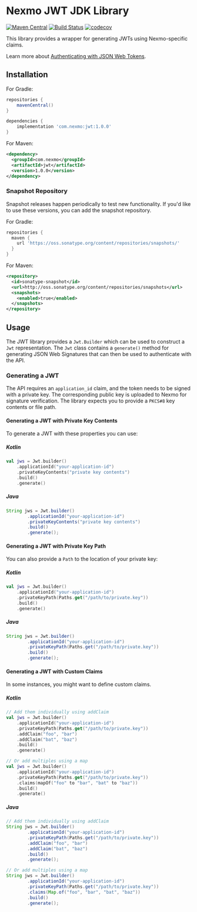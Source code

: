 # Nexmo JWT JDK Library

[![Maven Central](https://img.shields.io/maven-central/v/com.nexmo/jwt.svg?label=Maven%20Central)](https://search.maven.org/search?q=g:%22com.nexmo%22%20AND%20a:%22jwtr%22)
[![Build Status](https://travis-ci.org/Nexmo/nexmo-jwt-jdk.svg?branch=master)](https://travis-ci.org/Nexmo/nexmo-jwt-jdk)
[![codecov](https://codecov.io/gh/Nexmo/nexmo-jwt-jdk/branch/master/graph/badge.svg)](https://codecov.io/gh/Nexmo/nexmo-jwt-jdk)

This library provides a wrapper for generating JWTs using Nexmo-specific claims.

Learn more about [Authenticating with JSON Web Tokens](https://developer.nexmo.com/concepts/guides/authentication#json-web-tokens-jwt).

## Installation

For Gradle:

```groovy
repositories {
    mavenCentral()
}

dependencies {
    implementation 'com.nexmo:jwt:1.0.0'
}
```

For Maven:

```xml
<dependency>
  <groupId>com.nexmo</groupId>
  <artifactId>jwt</artifactId>
  <version>1.0.0</version>
</dependency>
```

### Snapshot Repository

Snapshot releases happen periodically to test new functionality. If you'd like to use these versions, you can add the snapshot repository.

For Gradle:

```groovy
repositories {
  maven {
    url 'https://oss.sonatype.org/content/repositories/snapshots/'
  }
}
```

For Maven:

```xml
<repository>
  <id>sonatype-snapshot</id>
  <url>http://oss.sonatype.org/content/repositories/snapshots</url>
  <snapshots>
    <enabled>true</enabled>
  </snapshots>
</repository>
```

## Usage

The JWT library provides a `Jwt.Builder` which can be used to construct a `Jwt` representation. The `Jwt` class contains a `generate()` method for generating JSON Web Signatures that can then be used to authenticate with the API.

### Generating a JWT

The API requires an `application_id` claim, and the token needs to be signed with a private key. The corresponding public key is uploaded to Nexmo for signature verification. The library expects you to provide a `PKCS#8` key contents or file path.

#### Generating a JWT with Private Key Contents

To generate a JWT with these properties you can use:

##### Kotlin

```kotlin
val jws = Jwt.builder()
    .applicationId("your-application-id")
    .privateKeyContents("private key contents")
    .build()
    .generate()
```

##### Java

```java
String jws = Jwt.builder()
        .applicationId("your-application-id")
        .privateKeyContents("private key contents")
        .build()
        .generate();
```

#### Generating a JWT with Private Key Path

You can also provide a `Path` to the location of your private key:

##### Kotlin

```kotlin
val jws = Jwt.builder()
    .applicationId("your-application-id")
    .privateKeyPath(Paths.get("/path/to/private.key"))
    .build()
    .generate()
```

##### Java

```java
String jws = Jwt.builder()
        .applicationId("your-application-id")
        .privateKeyPath(Paths.get("/path/to/private.key"))
        .build()
        .generate();
```

#### Generating a JWT with Custom Claims

In some instances, you might want to define custom claims.

##### Kotlin

```kotlin
// Add them individually using addClaim
val jws = Jwt.builder()
    .applicationId("your-application-id")
    .privateKeyPath(Paths.get("/path/to/private.key"))
    .addClaim("foo", "bar")
    .addClaim("bat", "baz")
    .build()
    .generate()

// Or add multiples using a map
val jws = Jwt.builder()
    .applicationId("your-application-id")
    .privateKeyPath(Paths.get("/path/to/private.key"))
    .claims(mapOf("foo" to "bar", "bat" to "baz"))
    .build()
    .generate()
```

##### Java

```java
// Add them individually using addClaim
String jws = Jwt.builder()
        .applicationId("your-application-id")
        .privateKeyPath(Paths.get("/path/to/private.key"))
        .addClaim("foo", "bar")
        .addClaim("bat", "baz")
        .build()
        .generate();

// Or add multiples using a map
String jws = Jwt.builder()
        .applicationId("your-application-id")
        .privateKeyPath(Paths.get("/path/to/private.key"))
        .claims(Map.of("foo", "bar", "bat", "baz"))
        .build()
        .generate();
```
